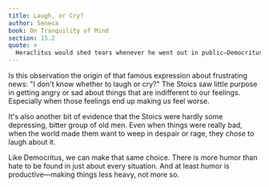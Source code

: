 ```yaml
---
title: Laugh, or Cry?
author: Seneca
book: On Tranquility of Mind
section: 15.2
quote: >
  Heraclitus would shed tears whenever he went out in public—Democritus laughed. One saw the whole as a parade of miseries, the other of follies. And so, we should take a lighter view of things and bear them with an easy spirit, for it is more human to laugh at life than to lament it.
---
```


Is this observation the origin of that famous expression about frustrating news: "I don't know whether to laugh or cry?" The Stoics saw little purpose in getting angry or sad about things that are indifferent to our feelings. Especially when those feelings end up making _us_ feel worse.

It's also another bit of evidence that the Stoics were hardly some depressing, bitter group of old men. Even when things were really bad, when the world made them want to weep in despair or rage, they _chose_ to laugh about it.

Like Democritus, we can make that same choice. There is more humor than hate to be found in just about every situation. And at least humor is productive—making things less heavy, not more so.
